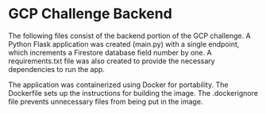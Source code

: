 # GCP Challenge Backend
The following files consist of the backend portion of the GCP challenge. A Python Flask application was created (main.py) with a single endpoint, which increments a Firestore database field number by one. A requirements.txt file was also created to provide the necessary dependencies to run the app.

The application was containerized using Docker for portability. The Dockerfile sets up the instructions for building the image. The .dockerignore file prevents unnecessary files from being put in the image.


